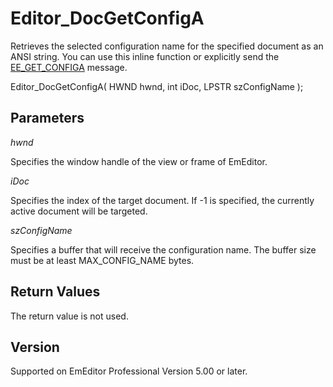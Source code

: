 # Editor\_DocGetConfigA

Retrieves the selected configuration name for the specified document as an ANSI string. You can use this inline function or explicitly send the [EE\_GET\_CONFIGA](../message/ee_get_configa) message.

Editor\_DocGetConfigA( HWND hwnd, int iDoc, LPSTR szConfigName );

## Parameters

_hwnd_

Specifies the window handle of the view or frame of EmEditor.

_iDoc_

Specifies the index of the target document. If -1 is specified, the currently active document will be targeted.

_szConfigName_

Specifies a buffer that will receive the configuration name. The buffer
size must be at least MAX\_CONFIG\_NAME bytes.

## Return Values

The return value is not used.

## Version

Supported on EmEditor Professional Version 5.00 or later.
